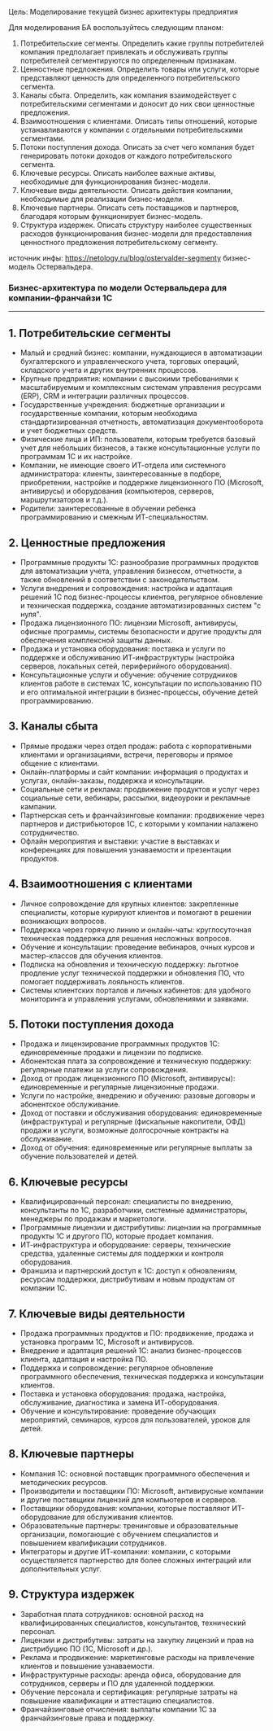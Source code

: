 Цель: Моделирование текущей бизнес архитектуры предприятия

Для моделирования БА воспользуйтесь следующим планом:

  1. Потребительские сегменты. Определить какие группы потребителей компания предполагает привлекать и обслуживать группы потребителей сегментируются по определенным признакам.
  2. Ценностные предложения. Определить товары или услуги, которые представляют ценность для определенного потребительского сегмента.
  3. Каналы сбыта. Определить, как компания взаимодействует с потребительскими сегментами и доносит до них свои ценностные предложения.
  4. Взаимоотношения с клиентами. Описать типы отношений, которые устанавливаются у компании с отдельными потребительскими сегментами.
  5. Потоки поступления дохода. Описать за счет чего компания будет генерировать потоки доходов от каждого потребительского сегмента.
  6. Ключевые ресурсы. Описать наиболее важные активы, необходимые для функционирования бизнес-модели.
  7. Ключевые виды деятельности. Описать действия компании, необходимые для реализации бизнес-модели.
  8. Ключевые партнеры. Описать сеть поставщиков и партнеров, благодаря которым функционирует бизнес-модель.
  9. Структура издержек. Описать структуру наиболее существенных расходов функционирования бизнес-модели для предоставления ценностного предложения потребительскому сегменту.

источник инфы: https://netology.ru/blog/ostervalder-segmenty
бизнес-модель Остервальдера. 

### Бизнес-архитектура по модели Остервальдера для компании-франчайзи 1С

---

## 1. Потребительские сегменты
   - Малый и средний бизнес: компании, нуждающиеся в автоматизации бухгалтерского и управленческого учета, торговых операций, складского учета и других внутренних процессов.
   - Крупные предприятия: компании с высокими требованиями к масштабируемым и комплексным системам управления ресурсами (ERP), CRM и интеграции различных процессов.
   - Государственные учреждения: бюджетные организации и государственные компании, которым необходима стандартизированная отчетность, автоматизация документооборота и учет бюджетных средств.
   - Физические лица и ИП: пользователи, которым требуется базовый учет для небольших бизнесов, а также консультационные услуги по программам 1С и их настройке.
   - Компании, не имеющие своего ИТ-отдела или системного администратора: клиенты, заинтересованные в подборе, приобретении, настройке и поддержке лицензионного ПО (Microsoft, антивирусы) и оборудования (компьютеров, серверов, маршрутизаторов и т.д.).
   - Родители: заинтересованные в обучении ребенка программированию и смежным ИТ-специальностям. 

## 2. Ценностные предложения
   - Программные продукты 1С: разнообразие программных продуктов для автоматизации учета, управления бизнесом, отчетности, а также обновлений в соответствии с законодательством.
   - Услуги внедрения и сопровождения: настройка и адаптация решений 1С под бизнес-процессы клиентов, регулярное обновление и техническая поддержка, создание автоматизированных систем "с нуля".
   - Продажа лицензионного ПО: лицензии Microsoft, антивирусы, офисные программы, системы безопасности и другие продукты для обеспечения комплексной защиты данных.
   - Продажа и установка оборудования: поставка и услуги по поддержке и обслуживанию ИТ-инфраструктуры (настройка серверов, локальных сетей, периферийного оборудования).
   - Консультационные услуги и обучение: обучение сотрудников клиентов работе в системах 1С, консультации по использованию ПО и его оптимальной интеграции в бизнес-процессы, обучение детей программированию.

## 3. Каналы сбыта
   - Прямые продажи через отдел продаж: работа с корпоративными клиентами и организациями, встречи, переговоры и прямое общение с клиентами.
   - Онлайн-платформы и сайт компании: информация о продуктах и услугах, онлайн-заказы, поддержка и консультации.
   - Социальные сети и реклама: продвижение продуктов и услуг через социальные сети, вебинары, рассылки, видеоуроки и рекламные кампании.
   - Партнерская сеть и франчайзинговые компании: продвижение через партнеров и дистрибьюторов 1С, с которыми у компании налажено сотрудничество.
   - Офлайн мероприятия и выставки: участие в выставках и конференциях для повышения узнаваемости и презентации продуктов.

## 4. Взаимоотношения с клиентами
   - Личное сопровождение для крупных клиентов: закрепленные специалисты, которые курируют клиентов и помогают в решении возникающих вопросов.
   - Поддержка через горячую линию и онлайн-чаты: круглосуточная техническая поддержка для решения несложных вопросов.
   - Обучение и консультации: проведение вебинаров, очных курсов и мастер-классов для обучения клиентов.
   - Подписка на обновления и техническую поддержку: льготное продление услуг технической поддержки и обновления ПО, что помогает поддерживать лояльность клиентов.
   - Системы клиентских порталов и личных кабинетов: для удобного мониторинга и управления услугами, обновлениями и заявками.

## 5. Потоки поступления дохода
   - Продажа и лицензирование программных продуктов 1С: единовременные продажи и лицензии по подписке.
   - Абонентская плата за сопровождение и техническую поддержку: регулярные платежи за услуги сопровождения.
   - Доход от продаж лицензионного ПО (Microsoft, антивирусы): единовременные и регулярные лицензионные продажи.
   - Услуги по настройке, внедрению и обучению: разовые договоры и абонентское обслуживание.
   - Доход от поставки и обслуживания оборудования: единовременные (инфраструктура) и регулярные (фискальные накопители, ОФД) продажи и услуги, возможные долгосрочные контракты на обслуживание.
   - Доход от обучения: единовременные или регулярные выплаты за обучение пользователей и детей. 

## 6. Ключевые ресурсы
   - Квалифицированный персонал: специалисты по внедрению, консультанты по 1С, разработчики, системные администраторы, менеджеры по продажам и маркетологи.
   - Программные лицензии и дистрибутивы: лицензии на программные продукты 1С и другого ПО, которые продает компания.
   - ИТ-инфраструктура и оборудование: серверы, технические средства, удаленные системы для поддержки и контроля оборудования.
   - Франшиза и партнерский доступ к 1С: доступ к обновлениям, ресурсам поддержки, дистрибутивам и новым продуктам от компании 1С.

## 7. Ключевые виды деятельности
   - Продажа программных продуктов и ПО: продвижение, продажа и установка программ 1С, Microsoft и антивирусов.
   - Внедрение и адаптация решений 1С: анализ бизнес-процессов клиента, адаптация и настройка ПО.
   - Поддержка и сопровождение: регулярное обновление программного обеспечения, техническая поддержка и консультации клиентов.
   - Поставка и установка оборудования: продажа, настройка, обслуживание, диагностика и замена ИТ-оборудования.
   - Обучение и консультирование: проведение обучающих мероприятий, семинаров, курсов для пользователей, уроков для детей.

## 8. Ключевые партнеры
   - Компания 1С: основной поставщик программного обеспечения и методических ресурсов.
   - Производители и поставщики ПО: Microsoft, антивирусные компании и другие поставщики лицензий для компьютеров и серверов.
   - Поставщики оборудования: компании, которые поставляют ИТ-оборудование для обслуживания клиентов.
   - Образовательные партнеры: тренинговые и образовательные организации, помогающие с обучением специалистов и повышением квалификации сотрудников.
   - Интеграторы и другие ИТ-компании: компании, с которыми осуществляется партнерство для более сложных интеграций или дополнительных услуг.

## 9. Структура издержек
   - Заработная плата сотрудников: основной расход на квалифицированных специалистов, консультантов, технический персонал.
   - Лицензии и дистрибутивы: затраты на закупку лицензий и прав на дистрибуцию ПО (1С, Microsoft и др.).
   - Реклама и продвижение: маркетинговые расходы на привлечение клиентов и повышение узнаваемости.
   - Инфраструктурные расходы: аренда офиса, оборудование для сотрудников, серверы и ПО для удаленной поддержки.
   - Обучение персонала и сертификация: регулярные затраты на повышение квалификации и аттестацию специалистов.
   - Франчайзинговые отчисления: выплаты компании 1С за франчайзинговые права и поддержку. 

